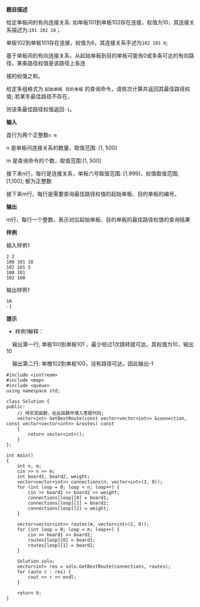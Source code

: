 **题目描述**

给定单板间的有向连接关系: 如单板101到单板102存在连接，权值为10，其连接关系描述为:`101 102 10`；

单板102到单板101存在连接，权值为6，其连接关系手述为`102 101 6`;

基于单板间的有向连接关系，从起始单板到目的单板可能有0或多条可达的有向路径，某条路径权值是该路径上各连

接的权值之和。

给定多组格式为 ` 起始单板 目的单板 ` 的查询命令，请依次计算并返回其最佳路径权值; 若某冬最佳路径不存在，

则该条最佳路径权值返回`-1`。

**输入**

首行为两个正整数` n m `

n 是单板问连接关系的数量，取值范围: [1, 500]

m 是查询命令的个数，取值范围:[1, 500]

接下来n行，每行是连接关系，单板六号取值范围: [1,999]，权值取值范围; [1,100]; 都为正整数

接下来m行，每行是需要查询最佳路径权值的起始单板、目的单板的编号。

**输出**

m行，每行一个整数，表示对应起始单板、目的单板的最佳路径权值的查询结果

**样例**

输入样例1

	2 2
	100 101 10
	102 101 5
	100 101
	102 100

输出样例1

	10
	-1

**提示**



- 样例1解释：

    输出第一行; 单板100到单板101 ，最少经过1次跳转就可达，其权值为10，输出10

    输出第二行: 单槐102到单板100，没有路径可达，因此输出-1

	#include <iostream>
	#include <map>
	#include <queue>
	using namespace std;
	
	class Solution {
	public:
	    // 待实现函数，在此函数中填入答题代码;
	    vector<int> GetBestRoute(const vector<vector<int>> &connection, const vector<vector<int>> &routes) const
	    {
	        return vector<int>();
	    }
	};
	
	int main()
	{
	    int n, m;
	    cin >> n >> m;
	    int board1, board2, weight;
	    vector<vector<int>> connections(n, vector<int>(3, 0));
	    for (int loop = 0; loop < n; loop++) {
	        cin >> board1 >> board2 >> weight;
	        connections[loop][0] = board1;
	        connections[loop][1] = board2;
	        connections[loop][2] = weight;
	    }
	
	    vector<vector<int>> routes(m, vector<int>(2, 0));
	    for (int loop = 0; loop < m; loop++) {
	        cin >> board1 >> board2;
	        routes[loop][0] = board1;
	        routes[loop][1] = board2;
	    }
	
	    Solution solu;
	    vector<int> res = solu.GetBestRoute(connections, routes);
	    for (auto r : res) {
	        cout << r << endl;
	    }
	
	    return 0;
	}
	
	
